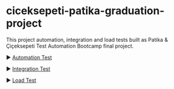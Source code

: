 # ciceksepeti-patika-graduation-project
This project automation, integration and load tests built as Patika &amp; Çiçeksepeti Test Automation Bootcamp final project.


▶️ [Automation Test](https://github.com/fatossgorur/ciceksepeti-patika-graduation-project/tree/main/Automation%20Test)

▶️ [Integration Test](https://github.com/fatossgorur/ciceksepeti-patika-graduation-project/tree/main/Integration%20Test)

▶️ [Load Test](https://github.com/fatossgorur/ciceksepeti-patika-graduation-project/tree/main/Load%20Test)
